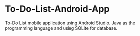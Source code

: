# To-Do-List-Android-App
To-Do List mobile application using Android Studio. Java as the programming language and using SQLite for database.
